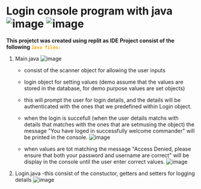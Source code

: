 # Login console program with java ![image](https://github.com/Lefatso/Login-with-Java/assets/106061860/f8108a53-a180-4adf-9d0a-9dca9c5197f8) ![image](https://github.com/Lefatso/Login-with-Java/assets/106061860/2811aed5-5634-4037-ac3f-5cf026271e48)
**This projetct was created using replit as IDE**
**Project consist of the following <strong> <code style="color : orange">Java files:</code></strong>** 
1. Main.java
   ![image](https://github.com/Lefatso/Login-with-Java/assets/106061860/29cc718f-4dae-45e5-8480-850caf326b88)

   - consist of the scanner object for allowing the user inputs
   - login object for setting values (demo assume that the values are stored in the database, for demo purpose values are set objects)
   - this will prompt the user for login details, and the details will be authenticated with the ones that we predefined within Login object.
   - when the login is succefull (when the user details matchs with details that matches with the ones that are setmusing the object) the message "You have loged in successfully welcome commander" will be printed in the console.
     ![image](https://github.com/Lefatso/Login-with-Java/assets/106061860/b32ca24b-1a5b-43a0-aef9-74920f5f93ed)

   - when values are tot matching the message "Access Denied, please ensure that both your password and username are correct" will be display in the console until the user enter correct values.
     ![image](https://github.com/Lefatso/Login-with-Java/assets/106061860/24b58f75-bfe7-4a25-bb18-e6d3a08ddceb)

     
3. Login.java
   -this consist of the constuctor, getters and setters for logging details
   ![image](https://github.com/Lefatso/Login-with-Java/assets/106061860/a4ca6477-f859-4258-ab7a-82a567b332f1)



